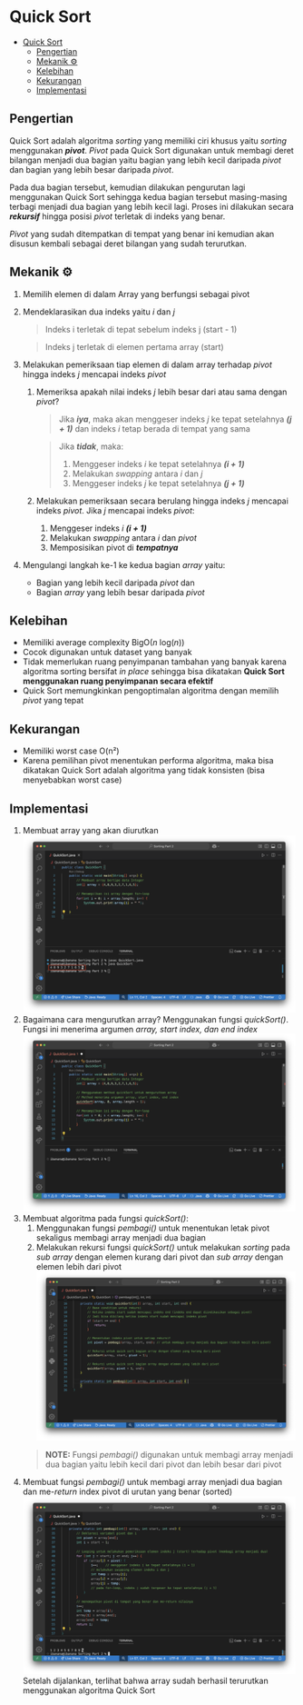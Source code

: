 # Quick Sort
- [Quick Sort](#quick-sort)
  - [Pengertian](#pengertian)
  - [Mekanik ⚙️](#mekanik-️)
  - [Kelebihan](#kelebihan)
  - [Kekurangan](#kekurangan)
  - [Implementasi](#implementasi)


## Pengertian
Quick Sort adalah algoritma *sorting* yang memiliki ciri khusus yaitu *sorting* menggunakan ***pivot***. *Pivot* pada Quick Sort digunakan untuk membagi deret bilangan menjadi dua bagian yaitu bagian yang lebih kecil daripada *pivot* dan bagian yang lebih besar daripada *pivot*.

Pada dua bagian tersebut, kemudian dilakukan pengurutan lagi menggunakan Quick Sort sehingga kedua bagian tersebut masing-masing terbagi menjadi dua bagian yang lebih kecil lagi. Proses ini dilakukan secara ***rekursif*** hingga posisi *pivot* terletak di indeks yang benar.

*Pivot* yang sudah ditempatkan di tempat yang benar ini kemudian akan disusun kembali sebagai deret bilangan yang sudah terurutkan.

## Mekanik ⚙️
1. Memilih elemen di dalam Array yang berfungsi sebagai pivot
2. Mendeklarasikan dua indeks yaitu *i* dan *j*
    > Indeks i terletak di tepat sebelum indeks j (start - 1)

    > Indeks j terletak di elemen pertama array (start)
3. Melakukan pemeriksaan tiap elemen di dalam array terhadap *pivot* hingga indeks *j* mencapai indeks *pivot*
   1. Memeriksa apakah nilai indeks *j* lebih besar dari atau sama dengan *pivot*?
        > Jika ***iya***, maka akan menggeser indeks *j* ke tepat setelahnya ***(j + 1)*** dan indeks *i* tetap berada di tempat yang sama
        
        >Jika ***tidak***, maka:
        >1. Menggeser indeks *i* ke tepat setelahnya ***(i + 1)***
        >2. Melakukan *swapping* antara *i* dan *j* 
        >3. Menggeser indeks *j* ke tepat setelahnya ***(j + 1)***
   2. Melakukan pemeriksaan secara berulang hingga indeks *j* mencapai indeks *pivot*. Jika *j* mencapai indeks *pivot*:
      1. Menggeser indeks *i* ***(i + 1)***
      2. Melakukan *swapping* antara *i* dan *pivot*
      3. Memposisikan pivot di ***tempatnya***
4. Mengulangi langkah ke-1 ke kedua bagian *array* yaitu:
   - Bagian yang lebih kecil daripada *pivot* dan 
   - Bagian *array* yang lebih besar daripada *pivot*

## Kelebihan
- Memiliki average complexity BigO(*n* log(*n*))
- Cocok digunakan untuk dataset yang banyak
- Tidak memerlukan ruang penyimpanan tambahan yang banyak karena algoritma sorting bersifat *in place* sehingga bisa dikatakan **Quick Sort menggunakan ruang penyimpanan secara efektif**
- Quick Sort memungkinkan pengoptimalan algoritma dengan memilih *pivot* yang tepat
  
## Kekurangan
- Memiliki worst case O(n²)
- Karena pemilihan pivot menentukan performa algoritma, maka bisa dikatakan Quick Sort adalah algoritma yang tidak konsisten (bisa menyebabkan worst case)

## Implementasi
1. Membuat array yang akan diurutkan
![](Assets/QuickSort-1.png)
2. Bagaimana cara mengurutkan array? Menggunakan fungsi *quickSort()*. Fungsi ini menerima argumen *array, start index, dan end index*
![](Assets/QuickSort-2.png)
3. Membuat algoritma pada fungsi *quickSort()*: 
   1. Menggunakan fungsi *pembagi()* untuk menentukan letak pivot sekaligus membagi array menjadi dua bagian
   2. Melakukan rekursi fungsi *quickSort()* untuk melakukan *sorting* pada *sub array* dengan elemen kurang dari pivot dan *sub array* dengan elemen lebih dari pivot
![](Assets/QuickSort-3.png)
    >**NOTE:** Fungsi *pembagi()* digunakan untuk membagi array menjadi dua bagian yaitu lebih kecil dari pivot dan lebih besar dari pivot
4. Membuat fungsi *pembagi()* untuk membagi array menjadi dua bagian dan me-*return* index pivot di urutan yang benar (sorted)
![](Assets/QuickSort-4.png)
Setelah dijalankan, terlihat bahwa array sudah berhasil terurutkan menggunakan algoritma Quick Sort